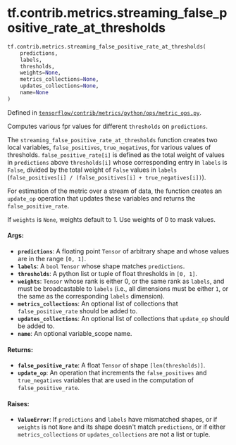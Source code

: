 <div itemscope itemtype="http://developers.google.com/ReferenceObject">
<meta itemprop="name" content="tf.contrib.metrics.streaming_false_positive_rate_at_thresholds" />
</div>

# tf.contrib.metrics.streaming_false_positive_rate_at_thresholds

``` python
tf.contrib.metrics.streaming_false_positive_rate_at_thresholds(
    predictions,
    labels,
    thresholds,
    weights=None,
    metrics_collections=None,
    updates_collections=None,
    name=None
)
```



Defined in [`tensorflow/contrib/metrics/python/ops/metric_ops.py`](https://www.tensorflow.org/code/tensorflow/contrib/metrics/python/ops/metric_ops.py).

Computes various fpr values for different `thresholds` on `predictions`.

The `streaming_false_positive_rate_at_thresholds` function creates two
local variables, `false_positives`, `true_negatives`, for various values of
thresholds. `false_positive_rate[i]` is defined as the total weight
of values in `predictions` above `thresholds[i]` whose corresponding entry in
`labels` is `False`, divided by the total weight of `False` values in `labels`
(`false_positives[i] / (false_positives[i] + true_negatives[i])`).

For estimation of the metric over a stream of data, the function creates an
`update_op` operation that updates these variables and returns the
`false_positive_rate`.

If `weights` is `None`, weights default to 1. Use weights of 0 to mask values.

#### Args:

* <b>`predictions`</b>: A floating point `Tensor` of arbitrary shape and whose values
    are in the range `[0, 1]`.
* <b>`labels`</b>: A `bool` `Tensor` whose shape matches `predictions`.
* <b>`thresholds`</b>: A python list or tuple of float thresholds in `[0, 1]`.
* <b>`weights`</b>: `Tensor` whose rank is either 0, or the same rank as `labels`, and
    must be broadcastable to `labels` (i.e., all dimensions must be either
    `1`, or the same as the corresponding `labels` dimension).
* <b>`metrics_collections`</b>: An optional list of collections that
    `false_positive_rate` should be added to.
* <b>`updates_collections`</b>: An optional list of collections that `update_op` should
    be added to.
* <b>`name`</b>: An optional variable_scope name.


#### Returns:

* <b>`false_positive_rate`</b>: A float `Tensor` of shape `[len(thresholds)]`.
* <b>`update_op`</b>: An operation that increments the `false_positives` and
    `true_negatives` variables that are used in the computation of
    `false_positive_rate`.


#### Raises:

* <b>`ValueError`</b>: If `predictions` and `labels` have mismatched shapes, or if
    `weights` is not `None` and its shape doesn't match `predictions`, or if
    either `metrics_collections` or `updates_collections` are not a list or
    tuple.